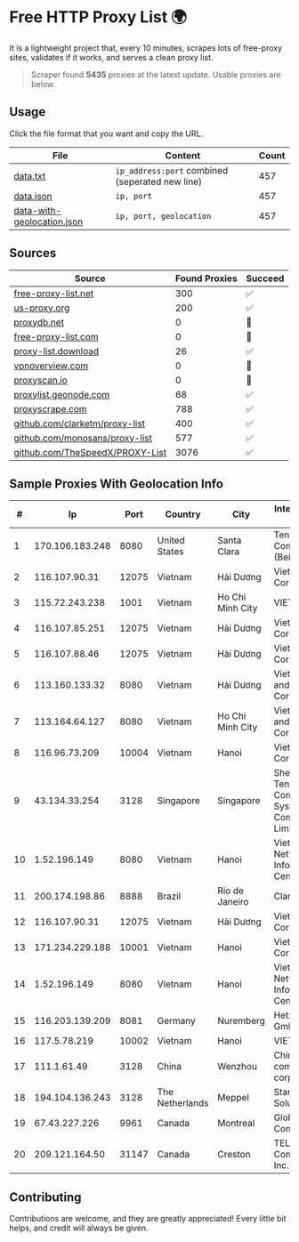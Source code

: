 
# Free HTTP Proxy List 🌍

It is a lightweight project that, every 10 minutes, scrapes lots of free-proxy sites, validates if it works, and serves a clean proxy list.


> Scraper found **5435** proxies at the latest update. Usable proxies are below.

## Usage

Click the file format that you want and copy the URL.


|File|Content|Count|
|----|-------|-----|
|[data.txt](https://raw.githubusercontent.com/themiralay/Proxy-List-World/master/data.txt)|`ip_address:port` combined (seperated new line)|457|
|[data.json](https://raw.githubusercontent.com/themiralay/Proxy-List-World/master/data.json)|`ip, port`|457|
|[data-with-geolocation.json](https://raw.githubusercontent.com/themiralay/Proxy-List-World/master/data-with-geolocation.json)|`ip, port, geolocation`|457|

## Sources

|Source|Found Proxies|Succeed|
|------|-------------|-------|
|[free-proxy-list.net](https://free-proxy-list.net)|300|✅|
|[us-proxy.org](https://www.us-proxy.org)|200|✅|
|[proxydb.net](http://proxydb.net)|0|🚫|
|[free-proxy-list.com](https://free-proxy-list.com/?page=&port=&type%5B%5D=http&type%5B%5D=https&up_time=0&search=Search)|0|🚫|
|[proxy-list.download](https://www.proxy-list.download/HTTP)|26|✅|
|[vpnoverview.com](https://vpnoverview.com/privacy/anonymous-browsing/free-proxy-servers)|0|🚫|
|[proxyscan.io](https://www.proxyscan.io)|0|🚫|
|[proxylist.geonode.com](https://proxylist.geonode.com/api/proxy-list?limit=300&page=1&sort_by=lastChecked&sort_type=desc&protocols=http,https)|68|✅|
|[proxyscrape.com](https://api.proxyscrape.com/v2/?request=displayproxies&protocol=http&timeout=10000&country=all&ssl=all&anonymity=all)|788|✅|
|[github.com/clarketm/proxy-list](https://raw.githubusercontent.com/clarketm/proxy-list/master/proxy-list-raw.txt)|400|✅|
|[github.com/monosans/proxy-list](https://raw.githubusercontent.com/monosans/proxy-list/main/proxies/http.txt)|577|✅|
|[github.com/TheSpeedX/PROXY-List](https://raw.githubusercontent.com/TheSpeedX/PROXY-List/master/http.txt)|3076|✅|


## Sample Proxies With Geolocation Info

|#|Ip|Port|Country|City|Internet Service Provider|
|-|--|----|-------|----|-------------------------|
|1|170.106.183.248|8080|United States|Santa Clara|Tencent Cloud Computing (Beijing) Co|
|2|116.107.90.31|12075|Vietnam|Hải Dương|Viettel Corporation|
|3|115.72.243.238|1001|Vietnam|Ho Chi Minh City|VIETELmetro|
|4|116.107.85.251|12075|Vietnam|Hải Dương|Viettel Corporation|
|5|116.107.88.46|12075|Vietnam|Hải Dương|Viettel Corporation|
|6|113.160.133.32|8080|Vietnam|Hải Dương|VietNam Post and Telecom Corporation|
|7|113.164.64.127|8080|Vietnam|Ho Chi Minh City|VietNam Post and Telecom Corporation|
|8|116.96.73.209|10004|Vietnam|Hanoi|Viettel Corporation|
|9|43.134.33.254|3128|Singapore|Singapore|Shenzhen Tencent Computer Systems Company Limited|
|10|1.52.196.149|8080|Vietnam|Hanoi|Vietnam Internet Network Information Center|
|11|200.174.198.86|8888|Brazil|Rio de Janeiro|Claro S.A|
|12|116.107.90.31|12075|Vietnam|Hải Dương|Viettel Corporation|
|13|171.234.229.188|10001|Vietnam|Hanoi|Viettel Corporation|
|14|1.52.196.149|8080|Vietnam|Hanoi|Vietnam Internet Network Information Center|
|15|116.203.139.209|8081|Germany|Nuremberg|Hetzner Online GmbH|
|16|117.5.78.219|10002|Vietnam|Hanoi|VIETTEL|
|17|111.1.61.49|3128|China|Wenzhou|China Mobile communications corporation|
|18|194.104.136.243|3128|The Netherlands|Meppel|Stark Industries Solutions LTD|
|19|67.43.227.226|9961|Canada|Montreal|GloboTech Communications|
|20|209.121.164.50|31147|Canada|Creston|TELUS Communications Inc.|



## Contributing

Contributions are welcome, and they are greatly appreciated! Every
little bit helps, and credit will always be given.


